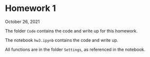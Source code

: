 # Homework 1
October 26, 2021

The folder `Code` contains the code and write up for this homework.

The notebook `hw3.ipynb` contains the code and write up.

All functions are in the folder `Settings`, as referenced in the notebook.